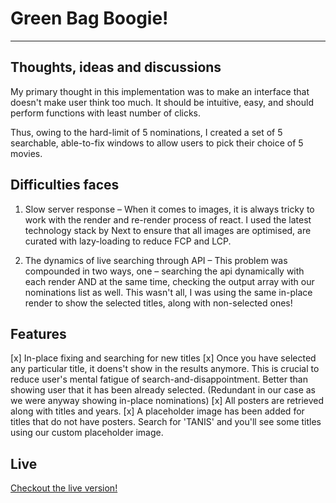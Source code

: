 # Green Bag Boogie!

---

## Thoughts, ideas and discussions

My primary thought in this implementation was to make an interface that doesn't make user think too much. It should be intuitive, easy, and should perform functions with least number of clicks.

Thus, owing to the hard-limit of 5 nominations, I created a set of 5 searchable, able-to-fix windows to allow users to pick their choice of 5 movies.

## Difficulties faces

1. Slow server response – When it comes to images, it is always tricky to work with the render and re-render process of react. I used the latest technology stack by Next to ensure that all images are optimised, are curated with lazy-loading to reduce FCP and LCP.

2. The dynamics of live searching through API – This problem was compounded in two ways, one – searching the api dynamically with each render AND at the same time, checking the output array with our nominations list as well. This wasn't all, I was using the same in-place render to show the selected titles, along with non-selected ones!

## Features

[x] In-place fixing and searching for new titles
[x] Once you have selected any particular title, it doens't show in the results anymore. This is crucial to reduce user's mental fatigue of search-and-disappointment. Better than showing user that it has been already selected. (Redundant in our case as we were anyway showing in-place nominations)
[x] All posters are retrieved along with titles and years.
[x] A placeholder image has been added for titles that do not have posters. Search for 'TANIS' and you'll see some titles using our custom placeholder image.

## Live

[Checkout the live version!](http://shopify.tanishq.xyz/)
